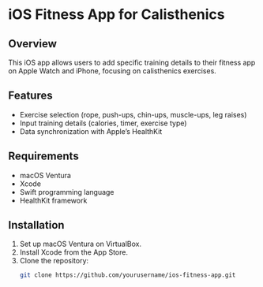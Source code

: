 # iOS Fitness App for Calisthenics

## Overview
This iOS app allows users to add specific training details to their fitness app on Apple Watch and iPhone, focusing on calisthenics exercises.

## Features
- Exercise selection (rope, push-ups, chin-ups, muscle-ups, leg raises)
- Input training details (calories, timer, exercise type)
- Data synchronization with Apple’s HealthKit

## Requirements
- macOS Ventura
- Xcode
- Swift programming language
- HealthKit framework

## Installation
1. Set up macOS Ventura on VirtualBox.
2. Install Xcode from the App Store.
3. Clone the repository:
   ```bash
   git clone https://github.com/yourusername/ios-fitness-app.git
